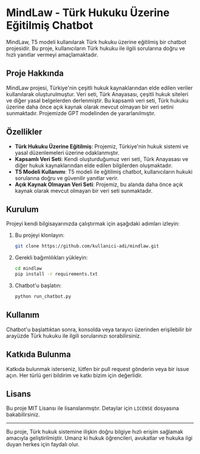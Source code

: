 # MindLaw - Türk Hukuku Üzerine Eğitilmiş Chatbot

MindLaw, T5 modeli kullanılarak Türk hukuku üzerine eğitilmiş bir chatbot projesidir. Bu proje, kullanıcıların Türk hukuku ile ilgili sorularına doğru ve hızlı yanıtlar vermeyi amaçlamaktadır.

## Proje Hakkında

MindLaw projesi, Türkiye'nin çeşitli hukuk kaynaklarından elde edilen veriler kullanılarak oluşturulmuştur. Veri seti, Türk Anayasası, çeşitli hukuk siteleri ve diğer yasal belgelerden derlenmiştir. Bu kapsamlı veri seti, Türk hukuku üzerine daha önce açık kaynak olarak mevcut olmayan bir veri setini sunmaktadır. Projemizde GPT modelinden de yararlanılmıştır.

## Özellikler

- **Türk Hukuku Üzerine Eğitilmiş**: Projemiz, Türkiye'nin hukuk sistemi ve yasal düzenlemeleri üzerine odaklanmıştır.
- **Kapsamlı Veri Seti**: Kendi oluşturduğumuz veri seti, Türk Anayasası ve diğer hukuk kaynaklarından elde edilen bilgilerden oluşmaktadır.
- **T5 Modeli Kullanımı**: T5 modeli ile eğitilmiş chatbot, kullanıcıların hukuki sorularına doğru ve güvenilir yanıtlar verir.
- **Açık Kaynak Olmayan Veri Seti**: Projemiz, bu alanda daha önce açık kaynak olarak mevcut olmayan bir veri seti sunmaktadır.

## Kurulum

Projeyi kendi bilgisayarınızda çalıştırmak için aşağıdaki adımları izleyin:

1. Bu projeyi klonlayın:
   ```sh
   git clone https://github.com/kullanici-adi/mindlaw.git
   ```

2. Gerekli bağımlılıkları yükleyin:
   ```sh
   cd mindlaw
   pip install -r requirements.txt
   ```

3. Chatbot'u başlatın:
   ```sh
   python run_chatbot.py
   ```

## Kullanım

Chatbot'u başlattıktan sonra, konsolda veya tarayıcı üzerinden erişilebilir bir arayüzde Türk hukuku ile ilgili sorularınızı sorabilirsiniz.

## Katkıda Bulunma

Katkıda bulunmak isterseniz, lütfen bir pull request gönderin veya bir issue açın. Her türlü geri bildirim ve katkı bizim için değerlidir.

## Lisans

Bu proje MIT Lisansı ile lisanslanmıştır. Detaylar için `LICENSE` dosyasına bakabilirsiniz.

---

Bu proje, Türk hukuk sistemine ilişkin doğru bilgiye hızlı erişim sağlamak amacıyla geliştirilmiştir. Umarız ki hukuk öğrencileri, avukatlar ve hukuka ilgi duyan herkes için faydalı olur.
